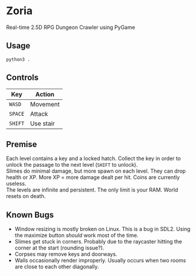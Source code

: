 # Zoria
Real-time 2.5D RPG Dungeon Crawler using PyGame  

## Usage
`python3 .`

## Controls
| Key     | Action    |
| ------- | --------- |
| `WASD`  | Movement  |
| `SPACE` | Attack    |
| `SHIFT` | Use stair |

## Premise
Each level contains a key and a locked hatch. Collect the key in order to unlock the passage to the next level (`SHIFT` to unlock).  
Slimes do minimal damage, but more spawn on each level. They can drop health or XP. More XP = more damage dealt per hit. Coins are currently useless.  
The levels are infinite and persistent. The only limit is your RAM. World resets on death.  

## Known Bugs
* Window resizing is mostly broken on Linux. This is a bug in SDL2. Using the maximize button _should_ work most of the time.
* Slimes get stuck in corners. Probably due to the raycaster hitting the corner at the start (rounding issue?).
* Corpses may remove keys and doorways.
* Walls occasionally render improperly. Usually occurs when two rooms are close to each other diagonally.
